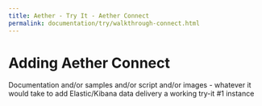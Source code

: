 ```yaml
---
title: Aether - Try It - Aether Connect
permalink: documentation/try/walkthrough-connect.html
---
```


# Adding Aether Connect

Documentation and/or samples and/or script and/or images - whatever it would take to add Elastic/Kibana data delivery a working try-it #1 instance